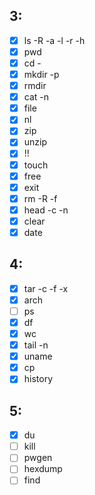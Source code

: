 ## 3:

- [X] ls -R -a -l -r -h
- [X] pwd
- [X] cd -
- [X] mkdir -p
- [X] rmdir
- [X] cat -n
- [X] file
- [X] nl
- [X] zip
- [X] unzip
- [X] !!
- [X] touch
- [X] free
- [X] exit
- [X] rm -R -f
- [X] head -c -n
- [X] clear
- [X] date

## 4:

- [X] tar -c -f -x
- [X] arch
- [ ] ps
- [X] df
- [X] wc
- [X] tail -n
- [X] uname
- [X] cp
- [X] history

## 5:

- [X] du
- [ ] kill
- [ ] pwgen
- [ ] hexdump
- [ ] find
